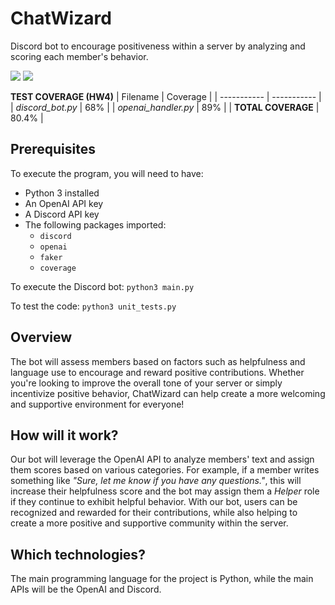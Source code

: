 # ChatWizard
Discord bot to encourage positiveness within a server by analyzing and scoring each member's behavior.


![](https://img.shields.io/github/license/ulasonat/prime-video-plus?color=blue&label=License)
![](https://img.shields.io/github/issues/ulasonat/ChatWizard)


**TEST COVERAGE (HW4)**
| Filename      | Coverage |
| ----------- | ----------- |
| *discord_bot.py*       | 68%       |
| *openai_handler.py*   | 89%        |
| **TOTAL COVERAGE**  | 80.4%        |


## Prerequisites 

To execute the program, you will need to have:
- Python 3 installed
- An OpenAI API key
- A Discord API key
- The following packages imported:
  - `discord`
  - `openai`
  - `faker`
  - `coverage`


To execute the Discord bot:
<code>python3 main.py</code>

To test the code:
<code>python3 unit_tests.py</code>



## Overview
The bot will assess members based on factors such as helpfulness and language use to encourage and reward positive contributions. Whether you're looking to improve the overall tone of your server or simply incentivize positive behavior, ChatWizard can help create a more welcoming and supportive environment for everyone!

## How will it work?
Our bot will leverage the OpenAI API to analyze members' text and assign them scores based on various categories. For example, if a member writes something like <em>"Sure, let me know if you have any questions."</em>, this will increase their helpfulness score and the bot may assign them a <em>Helper</em> role if they continue to exhibit helpful behavior. With our bot, users can be recognized and rewarded for their contributions, while also helping to create a more positive and supportive community within the server.

## Which technologies?
The main programming language for the project is Python, while the main APIs will be the OpenAI and Discord.
